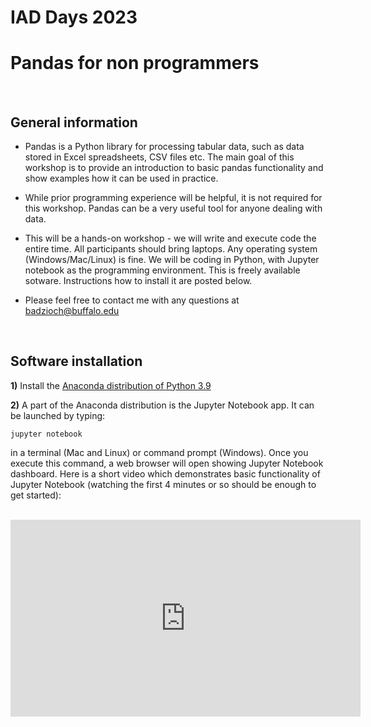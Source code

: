 # IAD Days 2023
# Pandas for non programmers

<br/>

##  General information

* Pandas is a Python library for processing tabular data, such as data stored in Excel
  spreadsheets, CSV files etc. The main goal of this workshop is to provide an introduction
  to basic pandas functionality and show examples how it can be used in practice.

* While prior programming experience will be helpful, it is not required for this workshop.
  Pandas can be a very useful tool for anyone dealing with data.

* This will be a hands-on workshop - we will write and execute code the entire time.
  All participants should bring laptops. Any operating system (Windows/Mac/Linux) is fine.
  We will be coding in Python, with Jupyter notebook as the programming environment. This
  is freely available sotware. Instructions how to install it are posted below.

* Please feel free to contact me with any questions at
  [badzioch@buffalo.edu](mailto:badzioch@buffalo.edu?subject=pandas%20workshop)


<br/>

## Software installation

**1)** Install the [Anaconda distribution of Python 3.9](https://www.anaconda.com/products/distribution)

**2)** A part of the Anaconda distribution is the Jupyter Notebook app.  It can be launched by typing:

```jupyter notebook```

in a terminal (Mac and Linux)  or command prompt (Windows). Once you execute
this command, a web browser will open showing Jupyter Notebook dashboard.  Here is a short
video which demonstrates basic functionality of Jupyter Notebook (watching the first
4 minutes or so should be enough to get started):

<br/>

<div align="center">
<iframe  max-width="100%" width="560px" height="315px" src="https://www.youtube.com/embed/BJnro9jQ3fE" frameborder="0" allow="accelerometer; autoplay; encrypted-media; gyroscope; picture-in-picture" allowfullscreen></iframe>
</div>
<br/>
